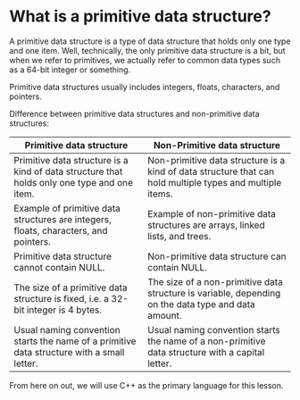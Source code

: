 # What is a primitive data structure?

A primitive data structure is a type of data structure that holds only one type and one item. Well, technically, the only primitive data structure is a bit, but when we refer to primitives, we actually refer to common data types such as a 64-bit integer or something.

Primitive data structures usually includes integers, floats, characters, and pointers.

Difference between primitive data structures and non-primitive data structures:

Primitive data structure | Non-Primitive data structure
---|---
Primitive data structure is a kind of data structure that holds only one type and one item. | Non-primitive data structure is a kind of data structure that can hold multiple types and multiple items.
Example of primitive data structures are integers, floats, characters, and pointers. | Example of non-primitive data structures are arrays, linked lists, and trees.
Primitive data structure cannot contain NULL. | Non-primitive data structure can contain NULL.
The size of a primitive data structure is fixed, i.e. a 32-bit integer is 4 bytes. | The size of a non-primitive data structure is variable, depending on the data type and data amount.
Usual naming convention starts the name of a primitive data structure with a small letter. | Usual naming convention starts the name of a non-primitive data structure with a capital letter.

From here on out, we will use C++ as the primary language for this lesson.